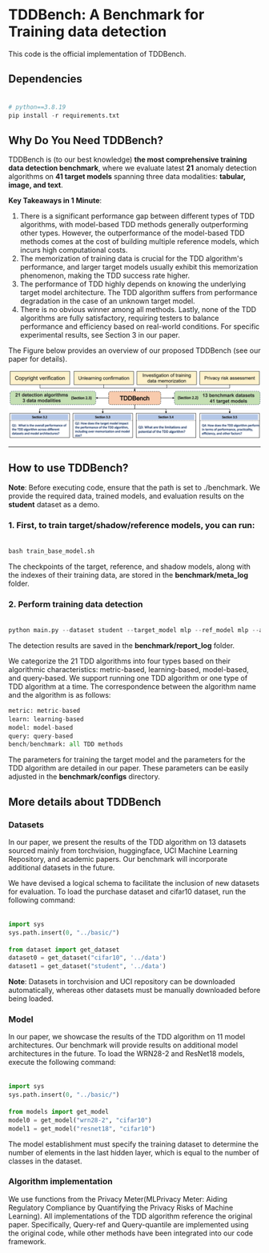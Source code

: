# TDDBench: A Benchmark for Training data detection

This code is the official implementation of TDDBench.

## Dependencies

```python

# python==3.8.19
pip install -r requirements.txt
```

## Why Do You Need TDDBench?

TDDBench is (to our best knowledge) **the most comprehensive training data detection benchmark**, where we evaluate latest **21** anomaly detection algorithms on **41 target models** spanning three data modalities: **tabular, image, and text**.

**Key Takeaways in 1 Minute**:

1. There is a significant performance gap between different types of TDD algorithms, with model-based TDD methods generally outperforming other types. However, the outperformance of the model-based TDD methods comes at the cost of building multiple reference models, which incurs high computational costs.
2. The memorization of training data is crucial for the TDD algorithm's performance, and larger target models usually exhibit this memorization phenomenon, making the TDD success rate higher.
3. The performance of TDD highly depends on knowing the underlying target model architecture. The TDD algorithm suffers from performance degradation in the case of an unknown target model.
4. There is no obvious winner among all methods. Lastly, none of the TDD algorithms are fully satisfactory, requiring testers to balance performance and efficiency based on real-world conditions. For specific experimental results, see Section 3 in our paper.

The Figure below provides an overview of our proposed TDDBench (see our paper for details).

![TDDBench](fig/TDDBench.jpg)

---

## How to use TDDBench?

**Note**:  Before executing code, ensure that the path is set to ./benchmark. We provide the required data, trained models, and evaluation results on the **student** dataset as a demo.

### 1. First, to train target/shadow/reference models, you can run:

```python

bash train_base_model.sh
```

The checkpoints of the target, reference, and shadow models, along with the indexes of their training data, are stored in the **benchmark/meta_log** folder.

### 2. Perform training data detection

```python

python main.py --dataset student --target_model mlp --ref_model mlp --algs bench
```

The detection results are saved in the **benchmark/report_log** folder.

We categorize the 21 TDD algorithms into four types based on their algorithmic characteristics: metric-based, learning-based, model-based, and query-based. We support running one TDD algorithm or one type of TDD algorithm at a time. The correspondence between the algorithm name and the algorithm is as follows:

```python
metric: metric-based
learn: learning-based
model: model-based
query: query-based
bench/benchmark: all TDD methods
```

The parameters for training the target model and the parameters for the TDD algorithm are detailed in our paper. These parameters can be easily adjusted in the **benchmark/configs** directory.

## More details about TDDBench

### Datasets

In our paper, we present the results of the TDD algorithm on 13 datasets sourced mainly from torchvision, huggingface, UCI Machine Learning Repository, and academic papers. Our benchmark will incorporate additional datasets in the future.

We have devised a logical schema to facilitate the inclusion of new datasets for evaluation. To load the purchase dataset and cifar10 dataset, run the following command:

```python

import sys
sys.path.insert(0, "../basic/")

from dataset import get_dataset
dataset0 = get_dataset("cifar10", '../data')
dataset1 = get_dataset("student", '../data')
```

**Note**: Datasets in torchvision and UCI repository can be downloaded automatically, whereas other datasets must be manually downloaded before being loaded.

### Model

In our paper, we showcase the results of the TDD algorithm on 11 model architectures. Our benchmark will provide results on additional model architectures in the future. To load the WRN28-2 and ResNet18 models, execute the following command:

```python

import sys
sys.path.insert(0, "../basic/")

from models import get_model
model0 = get_model("wrn28-2", "cifar10")
model1 = get_model("resnet18", "cifar10")
```

The model establishment must specify the training dataset to determine the number of elements in the last hidden layer, which is equal to the number of classes in the dataset.

### Algorithm implementation

We use functions from the Privacy Meter(MLPrivacy Meter: Aiding Regulatory Compliance by Quantifying the Privacy Risks of Machine Learning). All implementations of the TDD algorithm reference the original paper. Specifically, Query-ref and Query-quantile are implemented using the original code, while other methods have been integrated into our code framework.
